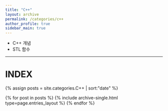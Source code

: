 ```yaml
---
title: "C++"
layout: archive
permalink: /categories/c++
author_profile: true
sidebar_main: true
---
```


- C++ 개념
- STL 함수

---
# INDEX

{% assign posts = site.categories.C++ | sort:"date" %}

{% for post in posts %}
  {% include archive-single.html type=page.entries_layout %}
{% endfor %}
